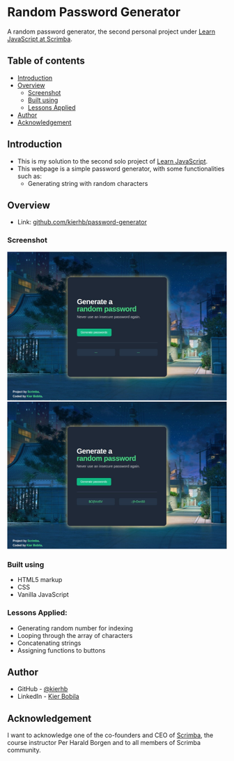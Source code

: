 # Random Password Generator
A random password generator, the second personal project under [Learn JavaScript at Scrimba](https://scrimba.com/learn/learnjavascript).

## Table of contents
- [Introduction](#introduction)
- [Overview](#overview)
  - [Screenshot](#screenshot)
  - [Built using](#built-using)
  - [Lessons Applied](#lessons-applied)
- [Author](#author)
- [Acknowledgement](#acknowledgement)
## Introduction
- This is my solution to the second solo project of [Learn JavaScript](https://scrimba.com/learn/learnjavascript).
- This webpage is a simple password generator, with some functionalities such as:
    - Generating string with random characters

## Overview
- Link: [github.com/kierhb/password-generator](https://github.com/kierhb/password-generator)

### Screenshot
![screenshot](./password-generator.jpg)
![Active](./password-generator-active.jpg)

### Built using

- HTML5 markup
- CSS
- Vanilla JavaScript

### Lessons Applied:

- Generating random number for indexing
- Looping through the array of characters
- Concatenating strings
- Assigning functions to buttons

## Author

- GitHub - [@kierhb](https://github.com/kierhb)
- LinkedIn - [Kier Bobila](https://www.linkedin.com/in/kier-bobila/)

## Acknowledgement
I want to acknowledge one of the co-founders and CEO of [Scrimba](https://scrimba.com), the course instructor Per Harald Borgen and to all members of Scrimba community.
